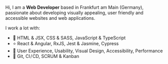 Hi, I am a **Web Developer** based in Frankfurt am Main (Germany), passionate about developing visually appealing, user friendly and accessible websites and web applications.

I work a lot with:

- :wrench: HTML & JSX, CSS & SASS, JavaScript & TypeScript
- :star: React & Angular, RxJS, Jest & Jasmine, Cypress
- :eyes: User Experience, Usability, Visual Design, Accessibility, Performance
- :briefcase: Git, CI / CD, SCRUM & Kanban
